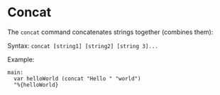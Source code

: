# Concat

The `concat` command concatenates strings together (combines them):

Syntax: `concat [string1] [string2] [string 3]...`

Example:

```
main:
  var helloWorld (concat "Hello " "world")
  "%{helloWorld}
```

